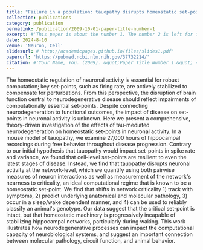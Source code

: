 ```yaml
---
title: "Failure in a population: tauopathy disrupts homeostatic set-points in emergent dynamics despite stability in the constituent neurons."
collection: publications
category: publication
permalink: /publication/2009-10-01-paper-title-number-1
excerpt: #'This paper is about the number 1. The number 2 is left for future work.'
date: 2024-8-10
venue: 'Neuron, Cell'
slidesurl: #'http://academicpages.github.io/files/slides1.pdf'
paperurl: 'https://pubmed.ncbi.nlm.nih.gov/37732214/'
citation: #'Your Name, You. (2009). &quot;Paper Title Number 1.&quot; <i>Journal 1</i>. 1(1).'
---
```


The homeostatic regulation of neuronal activity is essential for robust computation; key set-points, such as firing rate, are actively stabilized to compensate for perturbations. From this perspective, the disruption of brain function central to neurodegenerative disease should reflect impairments of computationally essential set-points. Despite connecting neurodegeneration to functional outcomes, the impact of disease on set-points in neuronal activity is unknown. Here we present a comprehensive, theory-driven investigation of the effects of tau-mediated neurodegeneration on homeostatic set-points in neuronal activity. In a mouse model of tauopathy, we examine 27,000 hours of hippocampal recordings during free behavior throughout disease progression. Contrary to our initial hypothesis that tauopathy would impact set-points in spike rate and variance, we found that cell-level set-points are resilient to even the latest stages of disease. Instead, we find that tauopathy disrupts neuronal activity at the network-level, which we quantify using both pairwise measures of neuron interactions as well as measurement of the network's nearness to criticality, an ideal computational regime that is known to be a homeostatic set-point. We find that shifts in network criticality 1) track with symptoms, 2) predict underlying anatomical and molecular pathology, 3) occur in a sleep/wake dependent manner, and 4) can be used to reliably classify an animal's genotype. Our data suggest that the critical set-point is intact, but that homeostatic machinery is progressively incapable of stabilizing hippocampal networks, particularly during waking. This work illustrates how neurodegenerative processes can impact the computational capacity of neurobiological systems, and suggest an important connection between molecular pathology, circuit function, and animal behavior.